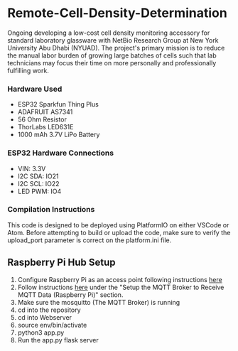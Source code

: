 # Remote-Cell-Density-Determination

Ongoing developing a low-cost cell density monitoring accessory for standard laboratory glassware with NetBio Research Group at New York University Abu Dhabi (NYUAD). The project's primary mission is to reduce the manual labor burden of growing large batches of cells such that lab technicians may focus their time on more personally and professionally fulfilling work.

### Hardware Used

- ESP32 Sparkfun Thing Plus
- ADAFRUIT AS7341
- 56 Ohm Resistor
- ThorLabs LED631E
- 1000 mAh 3.7V LiPo Battery

### ESP32 Hardware Connections

- VIN: 3.3V
- I2C SDA: IO21
- I2C SCL: IO22
- LED PWM: IO4

### Compilation Instructions

This code is designed to be deployed using PlatformIO on either VSCode or Atom. Before attempting to build or upload the code, make sure to verify the upload_port parameter is correct on the platform.ini file.

## Raspberry Pi Hub Setup
1. Configure Raspberry Pi as an access point following instructions [here](https://www.raspberrypi.org/documentation/configuration/wireless/access-point-routed.md)
2. Follow instructions [here](https://diyi0t.com/microcontroller-to-raspberry-pi-wifi-mqtt-communication/) under the "Setup the MQTT Broker to Receive MQTT Data (Raspberry Pi)" section.
3. Make sure the mosquitto (The MQTT Broker) is running
4. cd into the repository
5. cd into Webserver
6. source env/bin/activate
7. python3 app.py
8. Run the app.py flask server
